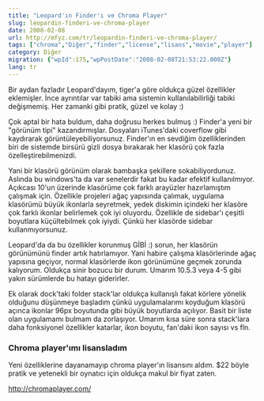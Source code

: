 ```yaml
---
title: "Leopard'ın Finder'ı ve Chroma Player"
slug: leopardin-finderi-ve-chroma-player
date: 2008-02-08
url: http://mfyz.com/tr/leopardin-finderi-ve-chroma-player/
tags: ["chroma","Diğer","finder","license","lisans","movie","player"]
category: Diğer
migration: {"wpId":175,"wpPostDate":"2008-02-08T21:53:22.000Z"}
lang: tr
---
```


Bir aydan fazladır Leopard'dayım, tiger'a göre oldukça güzel özellikler eklemişler. İnce ayrıntılar var tabiki ama sistemin kullanılabilirliği tabiki değişmemiş. Her zamanki gibi pratik, güzel ve kolay :)

Çok aptal bir hata buldum, daha doğrusu herkes bulmuş :) Finder'a yeni bir "görünüm tipi" kazandırmışlar. Dosyaları iTunes'daki coverflow gibi kaydırarak görüntüleyebiliyorsunuz. Finder'ın en sevdiğim özelliklerinden biri de sistemde birsürü gizli dosya bırakarak her klasörü çok fazla özelleştirebilmenizdi.

Yani bir klasörü görünüm olarak bambaşka şekillere sokabiliyordunuz. Aslında bu windows'ta da var senelerdir fakat bu kadar efektif kullanılmıyor. Açıkcası 10'un üzerinde klasörüme çok farklı arayüzler hazırlamıştım çalışmak için. Özellikle projeleri ağaç yapısında çalımak, uygulama klasörümü büyük ikonlarla seyretmek, yedek diskimin içindeki her klasöre çok farklı ikonlar belirlemek çok iyi oluyordu. Özellikle de sidebar'ı çeşitli boyutlara küçültebilmek çok iyiydi. Çünkü her klasörde sidebar kullanmıyorsunuz.

Leopard'da da bu özellikler korunmuş GİBİ :) sorun, her klasörün görünümünü finder artık hatırlamıyor. Yani habire çalışma klasörlerinde ağaç yapısına geçiyor, normal klasörlerde ikon görünümüne geçmek zorunda kalıyorum. Oldukça sinir bozucu bir durum. Umarım 10.5.3 veya 4-5 gibi yakın sürümlerde bu hatayı giderirler.

Ek olarak dock'taki folder stack'lar oldukça kullanışlı fakat körlere yönelik olduğunu düşünmeye başladım çünkü uygulamalarımı koyduğum klasörü açınca ikonlar 96px boyutunda gibi büyük boyutlarda açılıyor. Basit bir liste olan uygulamamı bulmam da zorlaşıyor. Umarım kısa süre sonra stack'lara daha fonksiyonel özellikler katarlar, ikon boyutu, fan'daki ikon sayısı vs fln.

### Chroma player'ımı lisansladım

Yeni özelliklerine dayanamayıp chroma player'ın lisansını aldım. $22 böyle pratik ve yetenekli bir oynatıcı için oldukça makul bir fiyat zaten.

http://chromaplayer.com/